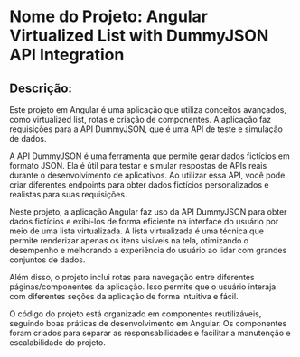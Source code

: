 # Nome do Projeto: Angular Virtualized List with DummyJSON API Integration

## Descrição:

Este projeto em Angular é uma aplicação que utiliza conceitos avançados, como virtualized list, rotas e criação de componentes. A aplicação faz requisições para a API DummyJSON, que é uma API de teste e simulação de dados.

A API DummyJSON é uma ferramenta que permite gerar dados fictícios em formato JSON. Ela é útil para testar e simular respostas de APIs reais durante o desenvolvimento de aplicativos. Ao utilizar essa API, você pode criar diferentes endpoints para obter dados fictícios personalizados e realistas para suas requisições.

Neste projeto, a aplicação Angular faz uso da API DummyJSON para obter dados fictícios e exibi-los de forma eficiente na interface do usuário por meio de uma lista virtualizada. A lista virtualizada é uma técnica que permite renderizar apenas os itens visíveis na tela, otimizando o desempenho e melhorando a experiência do usuário ao lidar com grandes conjuntos de dados.

Além disso, o projeto inclui rotas para navegação entre diferentes páginas/componentes da aplicação. Isso permite que o usuário interaja com diferentes seções da aplicação de forma intuitiva e fácil.

O código do projeto está organizado em componentes reutilizáveis, seguindo boas práticas de desenvolvimento em Angular. Os componentes foram criados para separar as responsabilidades e facilitar a manutenção e escalabilidade do projeto.
